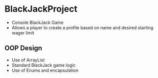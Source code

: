 # BlackJackProject

* Console BlackJack Game
* Allows a player to create a profile based on name and desired starting wager limit

## OOP Design

* Use of ArrayList
* Standard BlackJack game logic
* Use of Enums and encapsulation
